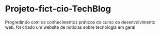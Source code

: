 # Projeto-fict-cio-TechBlog
Progredindo com os conhecimentos práticos do curso de desenvolvimento web, foi criado um website de notícias sobre tecnologia em geral
